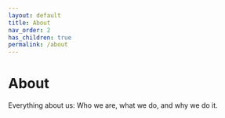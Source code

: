 ```yaml
---
layout: default
title: About
nav_order: 2
has_children: true
permalink: /about
---
```


# About

Everything about us: Who we are, what we do, and why we do it.